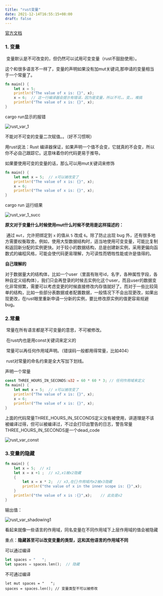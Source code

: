 ```yaml
---
title: "rust变量"
date: 2021-12-14T16:55:15+08:00
draft: false
---
```




[官方文档](https://kaisery.github.io/trpl-zh-cn/ch03-01-variables-and-mutability.html)

### 1. 变量

​	变量默认是不可改变的，但仍然可以试用可变变量（rust不鼓励使用）。

​	这个和很多语言不一样了，变量的声明如果没有加mut关键词,那申请的变量相当于一个常量了。

```rust
fn main() {
    let x = 5;
    println!("The value of x is: {}", x);
    x = 6;	// 这一行编译器会提示有错误，因为是变量，所以不可。。变。。难搞
    println!("The value of x is: {}", x);
}
```

cargo run显示的报错

![rust_var_1](E:\github\nbook\static\images\rust\rust_var_1.PNG)

不能对不可变的变量二次赋值。。（好不习惯啊）

用rust说法：Rust 编译器保证，如果声明一个值不会变，它就真的不会变，所以你不必自己跟踪它。这意味着你的代码更易于推导。



如果要使用可变的变量的话，那么可以用mut关键词来修饰

```rust
fn main() {
    let mut x = 5;  // x可以被改变了
    println!("The value of x is: {}", x);
    x = 6;
    println!("The value of x is: {}", x);
}

```

cargo run 运行结果

![rust_var_1_succ](E:\github\nbook\static\images\rust\rust_var_1_succ.PNG)

**原文对于变量什么时候使用mut什么时候不使用是这样描述的：**

​	通过 `mut`，允许把绑定到 `x` 的值从 `5` 改成 `6`。除了防止出现 bug 外，还有很多地方需要权衡取舍。例如，使用大型数据结构时，适当地使用可变变量，可能比复制和返回新分配的实例更快。对于较小的数据结构，总是创建新实例，采用更偏向函数式的编程风格，可能会使代码更易理解，为可读性而牺牲性能或许是值得的。

**自己理解的**

​	对于数据量大的结构体，比如一个user（里面有账号id，名字，各种属性字段，各种自定义结构体），我们只会再登录的时候去实例化这个user，而且user的数据变化非常频繁，需要可以考虑变更的时候直接修改内存值就好了。而对于一些比较简单的结构，比如一些部分表数据或者配置数据，一般情况下不会出现更改，如果出现更改，在rust眼里重新申请一分新的实例，要比修改原实例的值更容易规避bug。



### 2.常量

​	常量在所有语言都是不可变量的意思，不可被修改。

​	在rust内也是用const关键词来定义的

​	常量可以再任何作用域声明。（错误码一般都用得常量，比如404）

​	rust对常量的命名约束是全大写加下划线。

声明一个常量

```rust
const THREE_HOURS_IN_SECONDS:u32 = 60 * 60 * 3; // 任何作用域来定义
fn main() {
    let mut x = 5;  // x可以被改变了
    println!("The value of x is: {}", x);
    x = 6;
    println!("The value of x is: {}", x);
}

```

上面的代码常量THREE_HOURS_IN_SECONDS定义没有被使用，讲道理是不该被编译过得，但可以被编译过，不过会打印出警告的日志，警告常量THREE_HOURS_IN_SECONDS是一个dead_code

![rust_var_const](E:\github\nbook\static\images\rust\rust_var_const.PNG)

### 3.变量的隐藏

```rust
fn main() {
    let x = 5;  // x1
    let x = x +1 ;  // x2,x1被x2隐藏
    {
        let x = x * 2;  // x3,在{}作用域内x2被x3隐藏
        println!("the value of x in the inner scope is: {}",x);
    }
    println!("the value of x is :{}",x);    // 此处是x2
}
```

输出值：

![rust_var_shadowing1](E:\github\nbook\static\images\rust\rust_var_shadowing1.PNG)

看起来就像一些语言的作用域，同名变量在不同作用域下上层作用域的值会被隐藏

重点：**隐藏甚至可以改变变量的类型，这和其他语言的作用域不同**

可以通过编译

```rust
let spaces = "   ";
let spaces = spaces.len(); 	// 隐藏
```

不可通过编译

```
let mut spaces = "   ";
spaces = spaces.len(); // 变量类型不可以被修改
```

